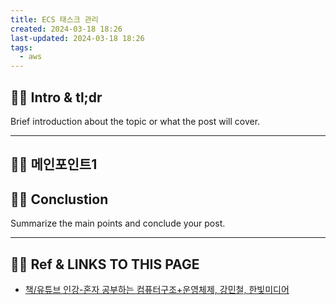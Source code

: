 ```yaml
---
title: ECS 태스크 관리
created: 2024-03-18 18:26
last-updated: 2024-03-18 18:26
tags:
  - aws
---
```


## 👯‍♂️ Intro & tl;dr

Brief introduction about the topic or what the post will cover.

--- 

## 👯‍♂️ 메인포인트1

## 👯‍♂️ Conclustion

Summarize the main points and conclude your post.

--- 

## 👯‍♂️ Ref & LINKS TO THIS PAGE

-  [책/유튜브 인강-혼자 공부하는 컴퓨터구조+운영체제, 강민철, 한빛미디어](https://www.youtube.com/watch?v=kFWP6sFKyp0&list=PLYH7OjNUOWLUz15j4Q9M6INxK5J3-59GC)


